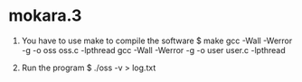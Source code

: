 # mokara.3
1. You have to use make to compile the software
  $ make
gcc -Wall -Werror -g -o oss oss.c -lpthread
gcc -Wall -Werror -g -o user user.c -lpthread

2. Run the program
  $ ./oss -v > log.txt
